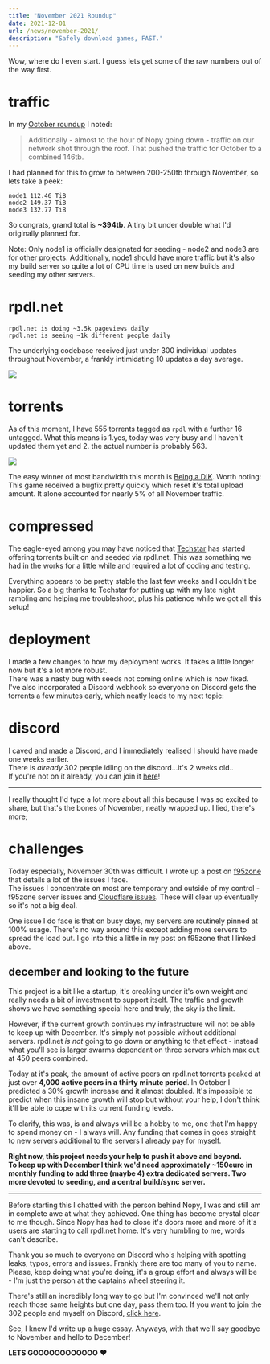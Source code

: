 ```yaml
---
title: "November 2021 Roundup"
date: 2021-12-01
url: /news/november-2021/
description: "Safely download games, FAST."
---
```


Wow, where do I even start. I guess lets get some of the raw numbers out of the way first.  
# traffic
In my [October roundup](/news/october-2021/) I noted: 

> Additionally - almost to the hour of Nopy going down - traffic on our network shot through the roof. That pushed the traffic for October to a combined 146tb.

I had planned for this to grow to between 200-250tb through November, so lets take a peek:

```
node1 112.46 TiB
node2 149.37 TiB
node3 132.77 TiB
```

So congrats, grand total is **~394tb**. A tiny bit under double what I'd originally planned for.  

Note: Only node1 is officially designated for seeding - node2 and node3 are for other projects. Additionally, node1 should have more traffic but it's also my build server so quite a lot of CPU time is used on new builds and seeding my other servers.
# rpdl.net
```
rpdl.net is doing ~3.5k pageviews daily
rpdl.net is seeing ~1k different people daily
```
The underlying codebase received just under 300 individual updates throughout November, a frankly intimidating 10 updates a day average.

![](/images/commits.png)

# torrents

As of this moment, I have 555 torrents tagged as `rpdl` with a further 16 untagged. What this means is 1.yes, today was very busy and I haven't updated them yet and 2. the actual number is probably 563.

![](/images/rpdl-torrents-november.png)

The easy winner of most bandwidth this month is [Being a DIK](/games/beingadik/). Worth noting: This game received a bugfix pretty quickly which reset it's total upload amount. It alone accounted for nearly 5% of all November traffic.

# compressed

The eagle-eyed among you may have noticed that [Techstar](https://f95zone.to/members/techstar.354589/) has started offering torrents built on and seeded via rpdl.net. This was something we had in the works for a little while and required a lot of coding and testing.  

Everything appears to be pretty stable the last few weeks and I couldn't be happier. So a big thanks to Techstar for putting up with my late night rambling and helping me troubleshoot, plus his patience while we got all this setup!

# deployment

I made a few changes to how my deployment works. It takes a little longer now but it's a lot more robust.  
There was a nasty bug with seeds not coming online which is now fixed. I've also incorporated a Discord webhook so everyone on Discord gets the torrents a few minutes early, which neatly leads to my next topic:

# discord

I caved and made a Discord, and I immediately realised I should have made one weeks earlier.  
There is _already_ 302 people idling on the discord...it's 2 weeks old..  
If you're not on it already, you can join it [here](/discord/)!

---

I really thought I'd type a lot more about all this because I was so excited to share, but that's the bones of November, neatly wrapped up. I lied, there's more;

# challenges

Today especially, November 30th was difficult. I wrote up a post on [f95zone](https://f95zone.to/threads/rpdl-net-discussion-questions-torrents.96535/page-10#post-7052183) that details a lot of the issues I face.  
The issues I concentrate on most are temporary and outside of my control - f95zone server issues and [Cloudflare issues](https://www.cloudflarestatus.com/incidents/c3nw000ynl86). These will clear up eventually so it's not a big deal.  

One issue I do face is that on busy days, my servers are routinely pinned at 100% usage. There's no way around this except adding more servers to spread the load out. I go into this a little in my post on f95zone that I linked above.  

## december and looking to the future

This project is a bit like a startup, it's creaking under it's own weight and really needs a bit of investment to support itself. The traffic and growth shows we have something special here and truly, the sky is the limit. 

However, if the current growth continues my infrastructure will not be able to keep up with December. It's simply not possible without additional servers. rpdl.net *is not* going to go down or anything to that effect - instead what you'll see is larger swarms dependant on three servers which max out at 450 peers combined.  

Today at it's peak, the amount of active peers on rpdl.net torrents peaked at just over **4,000 active peers in a thirty minute period**. In October I predicted a 30% growth increase and it almost doubled. It's impossible to predict when this insane growth will stop but without your help, I don't think it'll be able to cope with its current funding levels.

To clarify, this was, is and always will be a hobby to me, one that I'm happy to spend money on - I always will. Any funding that comes in goes straight to new servers additional to the servers I already pay for myself.  

**Right now, this project needs your help to push it above and beyond.  
To keep up with December I think we'd need approximately ~150euro in monthly funding to add three (maybe 4) extra dedicated servers. Two more devoted to seeding, and a central build/sync server.**

---

Before starting this I chatted with the person behind Nopy, I was and still am in complete awe at what they achieved. One thing has become crystal clear to me though. Since Nopy has had to close it's doors more and more of it's users are starting to call rpdl.net home. It's very humbling to me, words can't describe.  

Thank you so much to everyone on Discord who's helping with spotting leaks, typos, errors and issues. Frankly there are too many of you to name. Please, keep doing what you're doing, it's a group effort and always will be - I'm just the person at the captains wheel steering it.

There's still an incredibly long way to go but I'm convinced we'll not only reach those same heights but one day, pass them too. If you want to join the 302 people and myself on Discord, [click here](/discord/).

See, I knew I'd write up a huge essay. Anyways, with that we'll say goodbye to November and hello to December!

**LETS GOOOOOOOOOOOO** ❤️
